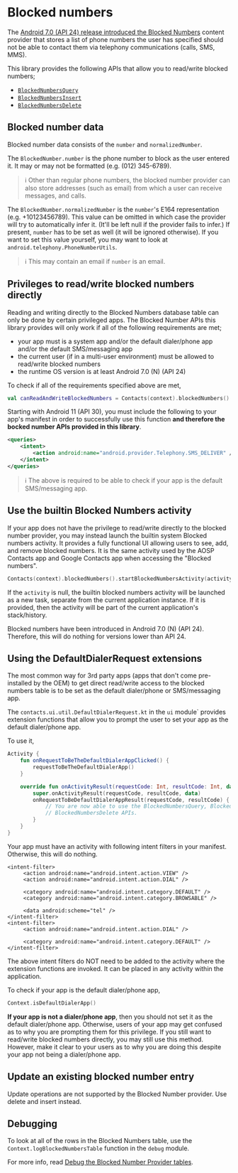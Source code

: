 # Blocked numbers

The [Android 7.0 (API 24) release introduced the Blocked Numbers](https://source.android.com/devices/tech/connect/block-numbers)
content provider that stores a list of phone numbers the user has specified should not be able to
contact them via telephony communications (calls, SMS, MMS).

This library provides the following APIs that allow you to read/write blocked numbers;

- [`BlockedNumbersQuery`](./../blockednumbers/query-blocked-numbers.md)
- [`BlockedNumbersInsert`](./../blockednumbers/insert-blocked-numbers.md)
- [`BlockedNumbersDelete`](./../blockednumbers/delete-blocked-numbers.md)

## Blocked number data

Blocked number data consists of the `number` and `normalizedNumber`.

The `BlockedNumber.number` is the phone number to block as the user entered it. It may or may not be
formatted (e.g. (012) 345-6789).

> ℹ️ Other than regular phone numbers, the blocked number provider can also store addresses (such
> as email) from which a user can receive messages, and calls.

The `BlockedNumber.normalizedNumber` is the `number`'s E164 representation (e.g. +10123456789). This
value can be omitted in which case the provider will try to automatically infer it. (It'll be left
null if the provider fails to infer.) If present, `number` has to be set as well (it will be ignored
otherwise). If you want to set this value yourself, you may want to look
at `android.telephony.PhoneNumberUtils`.

> ℹ️ This may contain an email if `number` is an email.

## Privileges to read/write blocked numbers directly

Reading and writing directly to the Blocked Numbers database table can only be done by certain
privileged apps. The Blocked Number APIs this library provides will only work if all of the 
following requirements are met;

- your app must is a system app and/or the default dialer/phone app and/or the default SMS/messaging
  app
- the current user (if in a multi-user environment) must be allowed to read/write blocked numbers
- the runtime OS version is at least Android 7.0 (N) (API 24)

To check if all of the requirements specified above are met,

```kotlin
val canReadAndWriteBlockedNumbers = Contacts(context).blockedNumbers().privileges.canReadAndWrite()
```

Starting with Android 11 (API 30), you must include the following to your app's manifest in order to
successfully use this function **and therefore the bocked number APIs provided in this library**.

```xml
<queries>
    <intent>
        <action android:name="android.provider.Telephony.SMS_DELIVER" />
    </intent>
</queries>
```

> ℹ️ The above is required to be able to check if your app is the default SMS/messaging app.

## Use the builtin Blocked Numbers activity

If your app does not have the privilege to read/write directly to the blocked number provider, you
may instead launch the builtin system Blocked numbers activity. It provides a fully functional UI
allowing users to see, add, and remove blocked numbers. It is the same activity used by the AOSP 
Contacts app and Google Contacts app when accessing the "Blocked numbers".

```kotlin
Contacts(context).blockedNumbers().startBlockedNumbersActivity(activity)
```

If the `activity` is null, the builtin blocked numbers activity will be launched as a new task,
separate from the current application instance. If it is provided, then the activity will be part of
the current application's stack/history.

Blocked numbers have been introduced in Android 7.0 (N) (API 24). Therefore, this will do nothing
for versions lower than API 24.

## Using the DefaultDialerRequest extensions

The most common way for 3rd party apps (apps that don't come pre-installed by the OEM) to get direct
read/write access to the blocked numbers table is to be set as the default dialer/phone or
SMS/messaging app.

The `contacts.ui.util.DefaultDialerRequest.kt` in the `ui` module` provides extension functions that
allow you to prompt the user to set your app as the default dialer/phone app.

To use it,

```kotlin
Activity {
    fun onRequestToBeTheDefaultDialerAppClicked() {
        requestToBeTheDefaultDialerApp()
    }

    override fun onActivityResult(requestCode: Int, resultCode: Int, data: Intent?) {
        super.onActivityResult(requestCode, resultCode, data)
        onRequestToBeDefaultDialerAppResult(requestCode, resultCode) {
            // You are now able to use the BlockedNumbersQuery, BlockedNumbersInsert, and 
            // BlockedNumbersDelete APIs.
        }
    }
}
```

Your app must have an activity with following intent filters in your manifest. Otherwise, this will
do nothing.

```
<intent-filter>
     <action android:name="android.intent.action.VIEW" />
     <action android:name="android.intent.action.DIAL" />

     <category android:name="android.intent.category.DEFAULT" />
     <category android:name="android.intent.category.BROWSABLE" />

     <data android:scheme="tel" />
</intent-filter>
<intent-filter>
     <action android:name="android.intent.action.DIAL" />

     <category android:name="android.intent.category.DEFAULT" />
</intent-filter>
```

The above intent filters do NOT need to be added to the activity where the extension functions are
invoked. It can be placed in any activity within the application.

To check if your app is the default dialer/phone app,

```kotlin
Context.isDefaultDialerApp()
```

**If your app is not a dialer/phone app**, then you should not set it as the default dialer/phone
app. Otherwise, users of your app may get confused as to why you are prompting them for this
privilege. If you still want to read/write blocked numbers directly, you may still use this method.
However, make it clear to your users as to why you are doing this despite your app not being a
dialer/phone app.

## Update an existing blocked number entry

Update operations are not supported by the Blocked Number provider. Use delete and insert instead.

## Debugging

To look at all of the rows in the Blocked Numbers table, use the `Context.logBlockedNumbersTable`
function in the `debug` module.

For more info, read [Debug the Blocked Number Provider tables](../debug/debug-blockednumber-provider-tables.md).